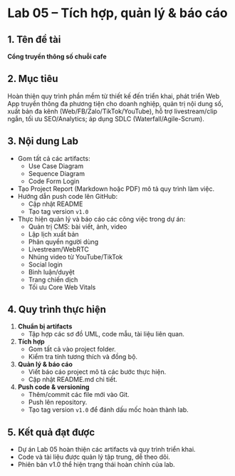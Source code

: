 # Lab 05 – Tích hợp, quản lý & báo cáo

## 1. Tên đề tài
**Cổng truyền thông số chuỗi cafe**

## 2. Mục tiêu
Hoàn thiện quy trình phần mềm từ thiết kế đến triển khai, phát triển Web App truyền thông đa phương tiện cho doanh nghiệp, quản trị nội dung số, xuất bản đa kênh (Web/FB/Zalo/TikTok/YouTube), hỗ trợ livestream/clip ngắn, tối ưu SEO/Analytics; áp dụng SDLC (Waterfall/Agile-Scrum).

## 3. Nội dung Lab
- Gom tất cả các artifacts:
  - Use Case Diagram
  - Sequence Diagram
  - Code Form Login
- Tạo Project Report (Markdown hoặc PDF) mô tả quy trình làm việc.
- Hướng dẫn push code lên GitHub:
  - Cập nhật README
  - Tạo tag version `v1.0`
- Thực hiện quản lý và báo cáo các công việc trong dự án:
  - Quản trị CMS: bài viết, ảnh, video
  - Lập lịch xuất bản
  - Phân quyền người dùng
  - Livestream/WebRTC
  - Nhúng video từ YouTube/TikTok
  - Social login
  - Bình luận/duyệt
  - Trang chiến dịch
  - Tối ưu Core Web Vitals

## 4. Quy trình thực hiện
1. **Chuẩn bị artifacts**  
   - Tập hợp các sơ đồ UML, code mẫu, tài liệu liên quan.  
2. **Tích hợp**  
   - Gom tất cả vào project folder.  
   - Kiểm tra tính tương thích và đồng bộ.  
3. **Quản lý & báo cáo**  
   - Viết báo cáo project mô tả các bước thực hiện.  
   - Cập nhật README.md chi tiết.  
4. **Push code & versioning**  
   - Thêm/commit các file mới vào Git.  
   - Push lên repository.  
   - Tạo tag version `v1.0` để đánh dấu mốc hoàn thành lab.

## 5. Kết quả đạt được
- Dự án Lab 05 hoàn thiện các artifacts và quy trình triển khai.  
- Code và tài liệu được quản lý tập trung, dễ theo dõi.  
- Phiên bản v1.0 thể hiện trạng thái hoàn chỉnh của lab.




